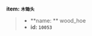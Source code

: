 <!-- BEGIN_AUTOGEN: do NOT edit in this block -->

**item: `木锄头`**

> * **name: ** wood_hoe
> * **id: `10053`**

<!-- END_AUTOGEN-->
